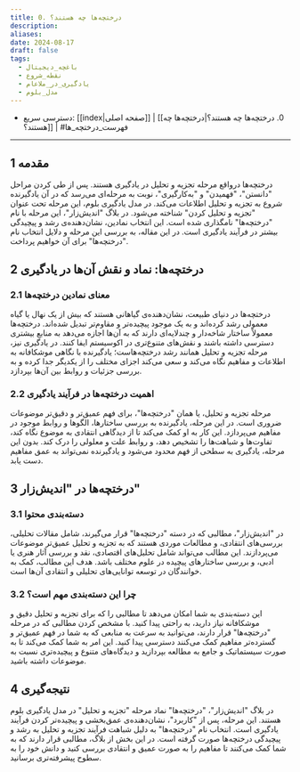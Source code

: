 ```yaml
---
title: 0. درختچه‌ها چه هستند؟
description: 
aliases: 
date: 2024-08-17
draft: false
tags:
  - باغچه_دیجیتال
  - نقطه_شروع
  - یادگیری_در_ملاعام
  - مدل_بلوم
---
```

- دسترسی سریع: [[index|صفحه اصلی]] | [[0. درختچه‌ها چه هستند؟|درختچه‌ها چه هستند؟]] | #فهرست_درختچه_ها 
---
## 1 مقدمه

درختچه‌ها درواقع مرحله تجزیه و تحلیل در یادگیری هستند. پس از طی کردن مراحل "دانستن"، "فهمیدن" و "به‌کارگیری"، نوبت به مرحله‌ای می‌رسد که در آن یادگیرنده شروع به تجزیه و تحلیل اطلاعات می‌کند. در مدل یادگیری بلوم، این مرحله تحت عنوان "تجزیه و تحلیل کردن" شناخته می‌شود. در بلاگ "اندیش‌زار"، این مرحله با نام "درختچه‌ها" نامگذاری شده است. این انتخاب نمادین، نشان‌دهنده‌ی رشد و پیچیدگی بیشتر در فرآیند یادگیری است. در این مقاله، به بررسی این مرحله و دلایل انتخاب نام "درختچه‌ها" برای آن خواهیم پرداخت.

## 2 درختچه‌ها: نماد و نقش آن‌ها در یادگیری

### 2.1 معنای نمادین درختچه‌ها

درختچه‌ها در دنیای طبیعت، نشان‌دهنده‌ی گیاهانی هستند که بیش از یک نهال یا گیاه معمولی رشد کرده‌اند و به یک موجود پیچیده‌تر و مقاوم‌تر تبدیل شده‌اند. درختچه‌ها معمولاً ساختار شاخه‌دار و چندلایه‌ای دارند که به آن‌ها اجازه می‌دهد به منابع بیشتری دسترسی داشته باشند و نقش‌های متنوع‌تری در اکوسیستم ایفا کنند. در یادگیری نیز، مرحله تجزیه و تحلیل همانند رشد درختچه‌هاست؛ یادگیرنده با نگاهی موشکافانه به اطلاعات و مفاهیم نگاه می‌کند و سعی می‌کند اجزای مختلف را از یکدیگر جدا کرده و به بررسی جزئیات و روابط بین آن‌ها بپردازد.

### 2.2 اهمیت درختچه‌ها در فرآیند یادگیری

مرحله تجزیه و تحلیل، یا همان "درختچه‌ها"، برای فهم عمیق‌تر و دقیق‌تر موضوعات ضروری است. در این مرحله، یادگیرنده به بررسی ساختارها، الگوها و روابط موجود در مفاهیم می‌پردازد. این کار به او کمک می‌کند تا از دیدگاهی انتقادی به موضوع نگاه کند، تفاوت‌ها و شباهت‌ها را تشخیص دهد، و روابط علت و معلولی را درک کند. بدون این مرحله، یادگیری به سطحی از فهم محدود می‌شود و یادگیرنده نمی‌تواند به عمق مفاهیم دست یابد.

## 3 درختچه‌ها در "اندیش‌زار"

### 3.1 دسته‌بندی محتوا

در "اندیش‌زار"، مطالبی که در دسته "درختچه‌ها" قرار می‌گیرند، شامل مقالات تحلیلی، بررسی‌های انتقادی، و مطالعات موردی هستند که به تجزیه و تحلیل عمیق‌تر موضوعات می‌پردازند. این مطالب می‌تواند شامل تحلیل‌های اقتصادی، نقد و بررسی آثار هنری یا ادبی، و بررسی ساختارهای پیچیده در علوم مختلف باشد. هدف این مطالب، کمک به خوانندگان در توسعه توانایی‌های تحلیلی و انتقادی آن‌ها است.

### 3.2 چرا این دسته‌بندی مهم است؟

این دسته‌بندی به شما امکان می‌دهد تا مطالبی را که برای تجزیه و تحلیل دقیق و موشکافانه نیاز دارید، به راحتی پیدا کنید. با مشخص کردن مطالبی که در مرحله "درختچه‌ها" قرار دارند، می‌توانید به سرعت به منابعی که به شما در فهم عمیق‌تر و گسترده‌تر مفاهیم کمک می‌کنند دسترسی پیدا کنید. این امر به شما کمک می‌کند تا به صورت سیستماتیک و جامع به مطالعه بپردازید و دیدگاه‌های متنوع و پیچیده‌تری نسبت به موضوعات داشته باشید.

## 4 نتیجه‌گیری

در بلاگ "اندیش‌زار"، "درختچه‌ها" نماد مرحله "تجزیه و تحلیل" در مدل یادگیری بلوم هستند. این مرحله، پس از "کاربرد"، نشان‌دهنده‌ی عمق‌بخشی و پیچیده‌تر کردن فرآیند یادگیری است. انتخاب نام "درختچه‌ها" به دلیل شباهت فرآیند تجزیه و تحلیل به رشد و پیچیدگی درختچه‌ها صورت گرفته است. در این بخش از بلاگ، مطالبی قرار دارند که به شما کمک می‌کنند تا مفاهیم را به صورت عمیق و انتقادی بررسی کنید و دانش خود را به سطوح پیشرفته‌تری برسانید.